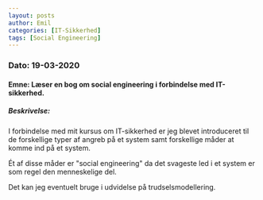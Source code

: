 ```yaml
---
layout: posts
author: Emil
categories: [IT-Sikkerhed]
tags: [Social Engineering]
---
```

<h3>Dato: 19-03-2020</h3>

<h4>Emne: Læser en bog om social engineering i forbindelse med IT-sikkerhed.</h4>

<h5>Beskrivelse:</h5>

I forbindelse med mit kursus om IT-sikkerhed er jeg blevet introduceret til de forskellige typer af angreb på et system samt forskellige måder at komme ind på et system. 

Ét af disse måder er "social engineering" da det svageste led i et system er som regel den menneskelige del.

Det kan jeg eventuelt bruge i udvidelse på trudselsmodellering.

